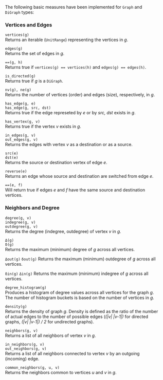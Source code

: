 The following basic measures have been implemented for `Graph` and `DiGraph` types:

### Vertices and Edges

`vertices(g)`  
Returns an iterable (`UnitRange`) representing the vertices in *g*.

`edges(g)`  
Returns the set of edges in *g*.

`==(g, h)`  
Returns true if `vertices(g) == vertices(h)` and `edges(g) == edges(h)`.

`is_directed(g)`  
Returns true if *g* is a `DiGraph`.

`nv(g), ne(g)`  
Returns the number of vertices (order) and edges (size), respectively, in *g*.

`has_edge(g, e)`  
`has_edge(g, src, dst)`  
Returns true if the edge represeted by *e* or by *src, dst* exists in *g*.

`has_vertex(g, v)`  
Returns true if the vertex *v* exists in *g*.

`in_edges(g, v)`  
`out_edges(g, v)`  
Returns the edges with vertex *v* as a destination or as a source.

`src(e)`  
`dst(e)`  
Returns the source or destination vertex of edge *e*.

`reverse(e)`  
Returns an edge whose source and destination are switched from edge *e*.

`==(e, f)`  
Will return true if edges *e* and *f* have the same source and destination vertices.

### Neighbors and Degree

`degree(g, v)`  
`indegree(g, v)`  
`outdegree(g, v)`  
Returns the degree (indegree, outdegree) of vertex *v* in *g*.

`Δ(g)`  
`δ(g)`  
Returns the maximum (minimum) degree of *g* across all vertices.

`Δout(g)`
`δout(g)`
Returns the maximum (minimum) outdegree of *g* across all vertices.

`δin(g)`
`Δin(g)`
Returns the maximum (minimum) indegree of *g* across all vertices.

`degree_histogram(g)`  
Produces a histogram of degree values across all vertices for the graph *g*. The number of histogram buckets is based on the number of vertices in *g*.

`density(g)`  
Returns the density of graph *g*. Density is defined as the ratio of the number of actual edges to the number of possible edges (*(|v| |v-1|)* for directed graphs, *(|v| |v-1|) / 2* for undirected graphs).

`neighbors(g, v)`  
Returns a list of all neighbors of vertex *v* in *g*.

`in_neighbors(g, v)`  
`out_neighbors(g, v)`  
Returns a list of all neighbors connected to vertex *v* by an outgoing (incoming) edge.

`common_neighbors(g, u, v)`  
Returns the neighbors common to vertices *u* and *v* in *g*.

